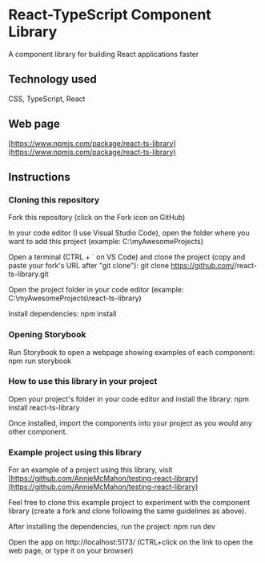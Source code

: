 # React-TypeScript Component Library
A component library for building React applications faster

## Technology used 
CSS, TypeScript, React

## Web page
[https://www.npmjs.com/package/react-ts-library](https://www.npmjs.com/package/react-ts-library)

## Instructions

### Cloning this repository
Fork this repository (click on the Fork icon on GitHub)

In your code editor (I use Visual Studio Code), open the folder where you want to add this project (example: C:\myAwesomeProjects)

Open a terminal (CTRL + ` on VS Code) and clone the project (copy and paste your fork's URL after "git clone"):
git clone https://github.com/<YOUR-USERNAME>/react-ts-library.git

Open the project folder in your code editor (example: C:\myAwesomeProjects\react-ts-library)

Install dependencies:
npm install

### Opening Storybook
Run Storybook to open a webpage showing examples of each component:
npm run storybook

### How to use this library in your project
Open your project's folder in your code editor and install the library:
npm install react-ts-library

Once installed, import the components into your project as you would any other component.

### Example project using this library
For an example of a project using this library, visit [https://github.com/AnnieMcMahon/testing-react-library](https://github.com/AnnieMcMahon/testing-react-library)

Feel free to clone this example project to experiment with the component library (create a fork and clone following the same guidelines as above). 

After installing the dependencies, run the project:
npm run dev

Open the app on http://localhost:5173/ (CTRL+click on the link to open the web page, or type it on your browser)







